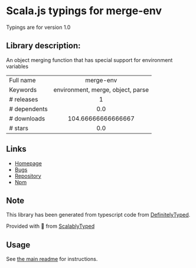 
# Scala.js typings for merge-env

Typings are for version 1.0

## Library description:
An object merging function that has special support for environment variables

|                    |                 |
| ------------------ | :-------------: |
| Full name          | merge-env |
| Keywords           | environment, merge, object, parse |
| # releases         | 1 |
| # dependents       | 0.0 |
| # downloads        | 104.66666666666667 |
| # stars            | 0.0 |

## Links
- [Homepage](https://github.com/bholloway/merge-env)
- [Bugs](https://github.com/bholloway/merge-env/issues)
- [Repository](https://github.com/bholloway/merge-env)
- [Npm](https://www.npmjs.com/package/merge-env)
    


## Note
This library has been generated from typescript code from [DefinitelyTyped](https://definitelytyped.org).

Provided with :purple_heart: from [ScalablyTyped](https://github.com/oyvindberg/ScalablyTyped)

## Usage
See [the main readme](../../readme.md) for instructions.


